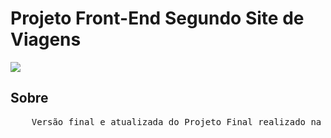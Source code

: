 <h1> Projeto Front-End Segundo Site de Viagens </h2>

<img src = ".Public/Img1.jpg" />

<h2> Sobre </h2>

<pre>
    Versão final e atualizada do Projeto Final realizado na Universidad Pontificia Comillas em Madrid - Espanha
</pre>
